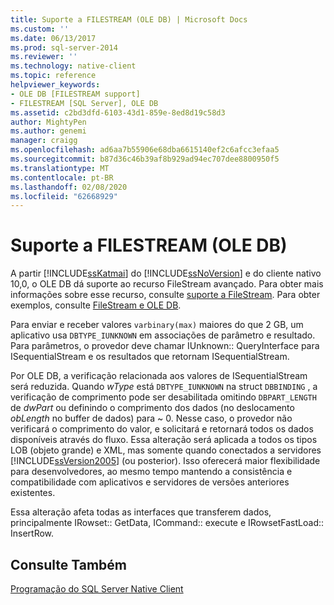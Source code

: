 ```yaml
---
title: Suporte a FILESTREAM (OLE DB) | Microsoft Docs
ms.custom: ''
ms.date: 06/13/2017
ms.prod: sql-server-2014
ms.reviewer: ''
ms.technology: native-client
ms.topic: reference
helpviewer_keywords:
- OLE DB [FILESTREAM support]
- FILESTREAM [SQL Server], OLE DB
ms.assetid: c2bd3dfd-6103-43d1-859e-8ed8d19c58d3
author: MightyPen
ms.author: genemi
manager: craigg
ms.openlocfilehash: ad6aa7b55906e68dba6615140ef2c6afcc3efaa5
ms.sourcegitcommit: b87d36c46b39af8b929ad94ec707dee8800950f5
ms.translationtype: MT
ms.contentlocale: pt-BR
ms.lasthandoff: 02/08/2020
ms.locfileid: "62668929"
---
```

# <a name="filestream-support-ole-db"></a>Suporte a FILESTREAM (OLE DB)
  A partir [!INCLUDE[ssKatmai](../../../includes/sskatmai-md.md)] do [!INCLUDE[ssNoVersion](../../../includes/ssnoversion-md.md)] e do cliente nativo 10,0, o OLE DB dá suporte ao recurso FileStream avançado. Para obter mais informações sobre esse recurso, consulte [suporte a FileStream](../features/filestream-support.md). Para obter exemplos, consulte [FileStream e OLE DB](../../native-client-ole-db-how-to/filestream/filestream-and-ole-db.md).  
  
 Para enviar e receber valores `varbinary(max)` maiores do que 2 GB, um aplicativo usa `DBTYPE_IUNKNOWN` em associações de parâmetro e resultado. Para parâmetros, o provedor deve chamar IUnknown:: QueryInterface para ISequentialStream e os resultados que retornam ISequentialStream.  
  
 Por OLE DB, a verificação relacionada aos valores de ISequentialStream será reduzida. Quando *wType* está `DBTYPE_IUNKNOWN` na struct `DBBINDING` , a verificação de comprimento pode ser desabilitada omitindo `DBPART_LENGTH` de *dwPart* ou definindo o comprimento dos dados (no deslocamento *obLength* no buffer de dados) para ~ 0. Nesse caso, o provedor não verificará o comprimento do valor, e solicitará e retornará todos os dados disponíveis através do fluxo. Essa alteração será aplicada a todos os tipos LOB (objeto grande) e XML, mas somente quando conectados a servidores [!INCLUDE[ssVersion2005](../../../includes/ssversion2005-md.md)] (ou posterior). Isso oferecerá maior flexibilidade para desenvolvedores, ao mesmo tempo mantendo a consistência e compatibilidade com aplicativos e servidores de versões anteriores existentes.  
  
 Essa alteração afeta todas as interfaces que transferem dados, principalmente IRowset:: GetData, ICommand:: execute e IRowsetFastLoad:: InsertRow.  
  
## <a name="see-also"></a>Consulte Também  
 [Programação do SQL Server Native Client](../sql-server-native-client-programming.md)  
  
  
